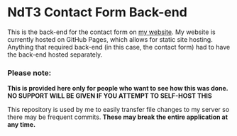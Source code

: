# NdT3 Contact Form Back-end

This is the back-end for the contact form on [my website](https://ndt3.ml).
My website is currently hosted on GitHub Pages, which allows for static site hosting. Anything that required back-end (in this case, the contact form) had to have the back-end hosted separately.

### Please note:
**This is provided here only for people who want to see how this was done. NO SUPPORT WILL BE GIVEN IF YOU ATTEMPT TO SELF-HOST THIS**

This repository is used by me to easily transfer file changes to my server so there may be frequent commits. **These may break the entire application at any time.**
